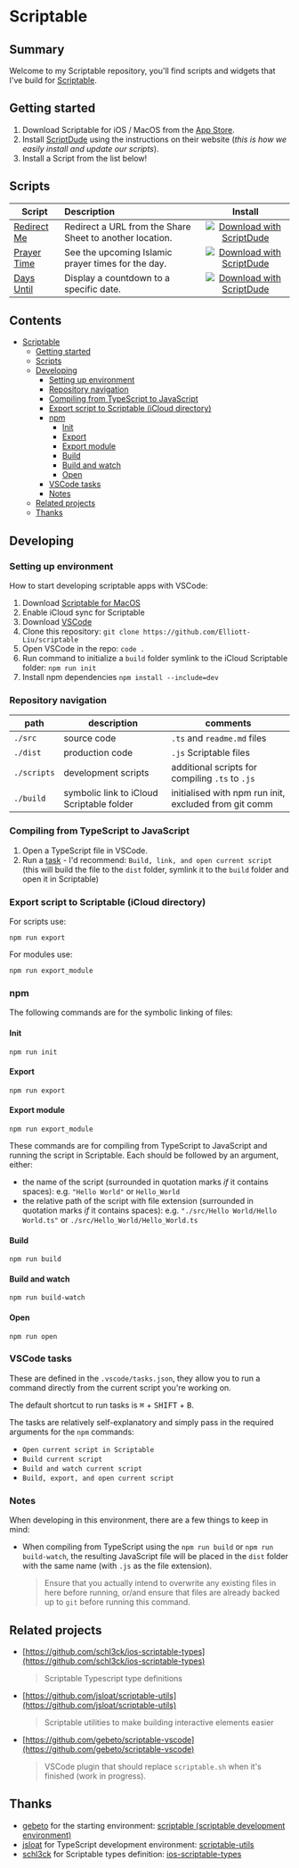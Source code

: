 # Scriptable

## Summary

Welcome to my Scriptable repository, you'll find scripts and widgets that I've build for [Scriptable](https://scriptable.app).

## Getting started

1. Download Scriptable for iOS / MacOS from the [App Store](https://apps.apple.com/us/app/scriptable/id1405459188).
2. Install [ScriptDude](https://scriptdu.de/#installation) using the instructions on their website (_this is how we easily install and update our scripts_).
3. Install a Script from the list below!

## Scripts

| Script                                        | Description                                              |                                                                                                                                                             Install                                                                                                                                                              |
| --------------------------------------------- | :------------------------------------------------------- | :------------------------------------------------------------------------------------------------------------------------------------------------------------------------------------------------------------------------------------------------------------------------------------------------------------------------------: |
| [Redirect Me](../src/Redirect%20Me/README.md) | Redirect a URL from the Share Sheet to another location. | [![Download with ScriptDude](https://scriptdu.de/download.svg)](https://scriptdu.de/?name=Redirect%20Me&source=https%3A%2F%2Fraw.githubusercontent.com%2FElliott-Liu%2Fscriptable%2Fmain%2Fdist%2FRedirect%2520Me.js&docs=https%3A%2F%2Fgithub.com%2FElliott-Liu%2Fscriptable%2Fblob%2Fmain%2Fsrc%2FRedirect%2520Me%2FREADME.md) |
| [Prayer Time](../src/Prayer%20Time/README.md) | See the upcoming Islamic prayer times for the day.       | [![Download with ScriptDude](https://scriptdu.de/download.svg)](https://scriptdu.de/?name=Prayer%20Time&source=https%3A%2F%2Fraw.githubusercontent.com%2Felliott-liu%2Fscriptable%2Fmain%2Fdist%2FPrayer%2520Time.js&docs=https%3A%2F%2Fgithub.com%2FElliott-Liu%2Fscriptable%2Fblob%2Fmain%2Fsrc%2FPrayer%2520Time%2FREADME.md) |
| [Days Until](../src/Days%20Until/README.md)   | Display a countdown to a specific date.                  |  [![Download with ScriptDude](https://scriptdu.de/download.svg)](https://scriptdu.de/?name=Days%20Until&source=https%3A%2F%2Fraw.githubusercontent.com%2Felliott-liu%2Fscriptable%2Fmain%2Fdist%2FDays%2520Until.js&docs=https%3A%2F%2Fgithub.com%2FElliott-Liu%2Fscriptable%2Fblob%2Fmain%2Fsrc%2FDays%2520Until%2FREADME.md)   |

## Contents

- [Scriptable](#scriptable)
  - [Getting started](#getting-started)
  - [Scripts](#scripts)
  - [Developing](#developing)
    - [Setting up environment](#setting-up-environment)
    - [Repository navigation](#repository-navigation)
    - [Compiling from TypeScript to JavaScript](#compiling-from-typescript-to-javascript)
    - [Export script to Scriptable (iCloud directory)](#export-script-to-scriptable-icloud-directory)
    - [npm](#npm)
      - [Init](#init)
      - [Export](#export)
      - [Export module](#export-module)
      - [Build](#build)
      - [Build and watch](#build-and-watch)
      - [Open](#open)
    - [VSCode tasks](#vscode-tasks)
    - [Notes](#notes)
  - [Related projects](#related-projects)
  - [Thanks](#thanks)

## Developing

### Setting up environment

How to start developing scriptable apps with VSCode:

1. Download [Scriptable for MacOS](https://scriptable.app/mac-beta/)
2. Enable iCloud sync for Scriptable
3. Download [VSCode](https://code.visualstudio.com/)
4. Clone this repository: `git clone https://github.com/Elliott-Liu/scriptable`
5. Open VSCode in the repo: `code .`
6. Run command to initialize a `build` folder symlink to the iCloud Scriptable folder: `npm run init`
7. Install npm dependencies `npm install --include=dev`

### Repository navigation

| path        | description                               | comments                                              |
| ----------- | ----------------------------------------- | ----------------------------------------------------- |
| `./src`     | source code                               | `.ts` and `readme.md` files                           |
| `./dist`    | production code                           | `.js` Scriptable files                                |
| `./scripts` | development scripts                       | additional scripts for compiling `.ts` to `.js`        |
| `./build`   | symbolic link to iCloud Scriptable folder | initialised with npm run init, excluded from git comm |

### Compiling from TypeScript to JavaScript

1. Open a TypeScript file in VSCode.
2. Run a [task](#vscode-tasks) - I'd recommend: `Build, link, and open current script` (this will build the file to the `dist` folder, symlink it to the `build` folder and open it in Scriptable)

### Export script to Scriptable (iCloud directory)

For scripts use:

```node
npm run export
```

For modules use:

```node
npm run export_module
```

### npm

The following commands are for the symbolic linking of files:

#### Init

```node
npm run init
```

#### Export

```node
npm run export
```

#### Export module

```node
npm run export_module
```

These commands are for compiling from TypeScript to JavaScript and running the script in Scriptable. Each should be followed by an argument, either:

- the name of the script (surrounded in quotation marks _if_ it contains spaces): e.g. `"Hello World"` or `Hello_World`
- the relative path of the script with file extension (surrounded in quotation marks _if_ it contains spaces): e.g. `"./src/Hello World/Hello World.ts"` or `./src/Hello_World/Hello_World.ts`

#### Build

```node
npm run build
```

#### Build and watch

```node
npm run build-watch
```

#### Open

```node
npm run open
```

### VSCode tasks

These are defined in the `.vscode/tasks.json`, they allow you to run a command directly from the current script you're working on.

The default shortcut to run tasks is <kbd>⌘</kbd> + <kbd>SHIFT</kbd> + <kbd>B</kbd>.

The tasks are relatively self-explanatory and simply pass in the required arguments for the `npm` commands:

- `Open current script in Scriptable`
- `Build current script`
- `Build and watch current script`
- `Build, export, and open current script`

### Notes

When developing in this environment, there are a few things to keep in mind:

- When compiling from TypeScript using the `npm run build` or `npm run build-watch`, the resulting JavaScript file will be placed in the `dist` folder with the same name (with `.js` as the file extension).
  > Ensure that you actually intend to overwrite any existing files in here before running, or/and ensure that files are already backed up to `git` before running this command.

## Related projects

- [https://github.com/schl3ck/ios-scriptable-types](https://github.com/schl3ck/ios-scriptable-types)
  > Scriptable Typescript type definitions
- [https://github.com/jsloat/scriptable-utils](https://github.com/jsloat/scriptable-utils)
  > Scriptable utilities to make building interactive elements easier
- [https://github.com/gebeto/scriptable-vscode](https://github.com/gebeto/scriptable-vscode)
  > VSCode plugin that should replace `scriptable.sh` when it's finished (work in progress).

## Thanks

- [gebeto](https://github.com/gebeto) for the starting environment: [scriptable (scriptable development environment)](https://github.com/gebeto/scriptables)
- [jsloat](https://github.com/jsloat) for TypeScript development environment: [scriptable-utils](https://sloat.life/#/scriptable-utils)
- [schl3ck](https://github.com/schl3ck) for Scriptable types definition: [ios-scriptable-types](https://github.com/schl3ck/ios-scriptable-types)
